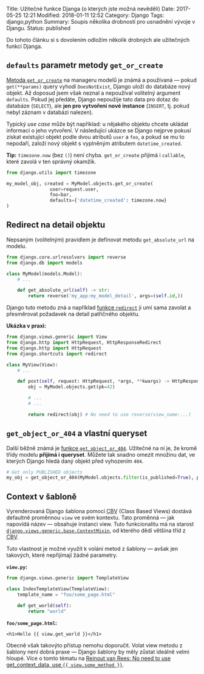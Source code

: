 Title: Užitečné funkce Djanga (o kterých jste možná nevěděli)
Date: 2017-05-25 12:21
Modified: 2018-01-11 12:52
Category: Django
Tags: django,python
Summary: Soupis několika drobností pro usnadnění vývoje v Djangu.
Status: published

Do tohoto článku si s dovolením odložím několik drobných ale užitečných funkcí Djanga.

## `defaults` parametr metody `get_or_create`

[Metoda `get_or_create`](https://docs.djangoproject.com/en/dev/ref/models/querysets/#get-or-create) na manageru modelů je známá a používaná &mdash; pokud `get(**params)` query vyhodí `DoesNotExist`, Django uloží do databáze nový objekt. Až doposud jsem však neznal a nepoužíval volitelný argument `defaults`. Pokud jej předáte, Django nepoužije tato data pro dotaz do databáze (`SELECT`), ale **jen pro vytvoření nové instance** (`INSERT`, tj.&nbsp;pokud nebyl záznam v databázi nalezen).

Typický *use case* může být například: u nějakého objektu chcete ukládat informaci o jeho vytvoření. V následující ukázce se Django nejprve pokusí získat existující objekt podle dvou atributů `user` a `foo`, a pokud se mu to nepodaří, založí nový objekt s vyplněným atributem `datetime_created`.

**Tip:** `timezone.now` (bez `()`) není chyba. `get_or_create` přijímá i `callable`, které zavolá v ten správný okamžik.

```python
from django.utils import timezone

my_model_obj, created = MyModel.objects.get_or_create(
                user=request.user,
                foo=bar,
                defaults={'datetime_created': timezone.now}
)
```

## Redirect na detail objektu

Nepsaným (volitelným) pravidlem je definovat metodu `get_absolute_url` na modelu.


```python
from django.core.urlresolvers import reverse
from django.db import models

class MyModel(models.Model):
    # ...

    def get_absolute_url(self) -> str:
        return reverse('my_app:my_model_detail', args=(self.id,))
```

Django tuto metodu zná a například [funkce `redirect`](https://docs.djangoproject.com/en/dev/topics/http/shortcuts/#redirect) ji umí sama zavolat a přesměrovat požadavek na detail patřičného objektu.

**Ukázka v praxi:**

```python
from django.views.generic import View
from django.http import HttpRequest, HttpResponseRedirect
from django.http import HttpRequest
from django.shortcuts import redirect

class MyView(View):
    # ...

    def post(self, request: HttpRequest, *args, **kwargs) -> HttpResponseRedirect:
        obj = MyModel.objects.get(pk=42)

        # ...
        # ...

        return redirect(obj) # No need to use reverse(view_name:...)
```

## `get_object_or_404` a vlastní queryset ##


Další běžně známá je [funkce `get_object_or_404`](https://docs.djangoproject.com/en/dev/topics/http/shortcuts/#get-object-or-404). Užitečné na ní je, že kromě třídy modelu **přijímá i queryset**. Můžete tak snadno omezit množinu dat, ve kterých Django hledá daný objekt před vyhozením `404`.


```python
# Get only PUBLISHED objects
my_obj = get_object_or_404(MyModel.objects.filter(is_published=True), pk=42)
```

## Context v šabloně

Vyrenderovaná Django šablona pomocí <abbr title="Class Based Views">CBV</abbr> (Class Based Views) dostává defaultně proměnnou `view` ve svém kontextu. Tato proměnná &mdash; jak napovídá název &mdash; obsahuje instanci view. Tuto funkcionalitu má na starost [`django.views.generic.base.ContextMixin`](https://docs.djangoproject.com/en/dev/ref/class-based-views/mixins-simple/#django.views.generic.base.ContextMixin), od kterého dědí většina tříd z <abbr title="Class Based Views">CBV</abbr>.

Tuto vlastnost je možné využít k volání metod z šablony &mdash; avšak jen takových, které nepřijímají žádné parametry.

**`view.py`:**

```python
from django.views.generic import TemplateView

class IndexTemplateView(TemplateView):
    template_name = "foo/some_page.html"

    def get_world(self):
        return "world"
```

**`foo/some_page.html`:**

```django+html
<h1>Hello {{ view.get_world }}</h1>
```

Obecně však takovýto přístup nemohu doporučit. Volat view metodu z šablony není dobrá praxe &mdash; Django šablony by měly zůstat ideálně velmi hloupé. Více o tomto tématu na [Reinout van Rees: No need to use get_context_data, use `{{ view.some_method }}`](http://reinout.vanrees.org/weblog/2014/05/19/context.html).


